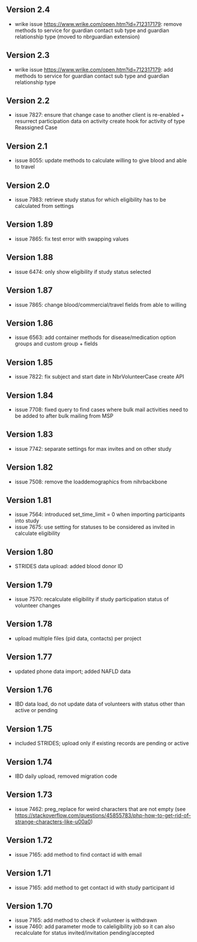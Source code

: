## Version 2.4
* wrike issue https://www.wrike.com/open.htm?id=712317179: remove methods to service for guardian contact sub type and guardian relationship type (moved to nbrguardian extension)

## Version 2.3
* wrike issue https://www.wrike.com/open.htm?id=712317179: add methods to service for guardian contact sub type and guardian relationship type

## Version 2.2
* issue 7827: ensure that change case to another client is re-enabled + resurrect participation data on activity create hook for activity of type Reassigned Case

## Version 2.1
* issue 8055: update methods to calculate willing to give blood and able to travel

## Version 2.0
* issue 7983: retrieve study status for which eligibility has to be calculated from settings

## Version 1.89
* issue 7865: fix test error with swapping values

## Version 1.88
* issue 6474: only show eligibility if study status selected

## Version 1.87
* issue 7865: change blood/commercial/travel fields from able to willing

## Version 1.86
* issue 6563: add container methods for disease/medication option groups and custom group + fields

## Version 1.85
* issue 7822: fix subject and start date in NbrVolunteerCase create API

## Version 1.84
* issue 7708: fixed query to find cases where bulk mail activities need to be added to after bulk mailing from MSP

## Version 1.83
* issue 7742: separate settings for max invites and on other study

## Version 1.82
* issue 7508: remove the loaddemographics from nihrbackbone

## Version 1.81
* issue 7564: introduced set_time_limit = 0 when importing participants into study
* issue 7675: use setting for statuses to be considered as invited in calculate eligibility

## Version 1.80
* STRIDES data upload: added blood donor ID

## Version 1.79
* issue 7570: recalculate eligibility if study participation status of volunteer changes

## Version 1.78
* upload multiple files (pid data, contacts) per project

## Version 1.77
* updated phone data import; added NAFLD data

## Version 1.76
* IBD data load, do not update data of volunteers with status other than active or pending

## Version 1.75
* included STRIDES; upload only if existing records are pending or active

## Version 1.74
* IBD daily upload, removed migration code

## Version 1.73
* issue 7462: preg_replace for weird characters that are not empty (see https://stackoverflow.com/questions/45855783/php-how-to-get-rid-of-strange-characters-like-u00a0)

## Version 1.72
* issue 7165: add method to find contact id with email

## Version 1.71
* issue 7165: add method to get contact id with study participant id

## Version 1.70
* issue 7165: add method to check if volunteer is withdrawn
* issue 7460: add parameter mode to caleligibility job so it can also recalculate for status invited/invitation pending/accepted
